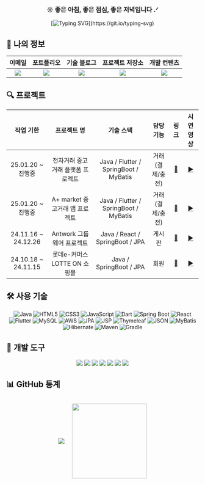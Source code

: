 <div align="center">
  <h3 align="center">☼ 좋은 아침, 좋은 점심, 좋은 저녁입니다 .ᐟ </h3>
  
  [![Typing SVG](https://readme-typing-svg.demolab.com?font=IBM+Plex+Sans+KR&weight=500&duration=4000&pause=1993&color=000000&center=true&vCenter=true&multiline=true&random=true&width=565&lines=%F0%9F%A4%9D+%ED%8C%80%EA%B3%BC+%ED%95%A8%EA%BB%98+%EC%84%B1%EC%9E%A5%ED%95%98%EB%A9%B0%2C+%EA%B0%80%EC%B9%98%EB%A5%BC+%EB%A7%8C%EB%93%A4%EC%96%B4%EA%B0%80%EB%8A%94+%EA%B0%9C%EB%B0%9C%EC%9E%90%E3%80%8C+%EA%B9%80%EB%AF%BC%ED%9D%AC+%E3%80%8D%EC%9E%85%EB%8B%88%EB%8B%A4.)](https://git.io/typing-svg)
</div>

<h2>👀 나의 정보</h2>
<div align="center">
  
| **이메일** | **포트폴리오** | **기술 블로그** | **프로젝트 저장소** | **개발 컨텐츠** |
|:----------:|:-------------:|:--------------:|:------------------:|:--------------:|
| <a href="mailto:minhi0449@gmail.com"><img src="https://img.shields.io/badge/Gmail-EA4335?style=for-the-badge&logo=gmail&logoColor=white" /></a> | <a href="https://www.notion.so/19d26d451b22805bac63e1649e460d07"><img src="https://img.shields.io/badge/Notion-000000?style=for-the-badge&logo=notion&logoColor=white" /></a> | <a href="https://autulatu.tistory.com/"><img src="https://img.shields.io/badge/Tistory-ff524b?style=for-the-badge&logo=tistory&logoColor=white" /></a> | <a href="https://github.com/minhi0449?tab=repositories"><img src="https://img.shields.io/badge/My_Repos-4284f4?style=for-the-badge&logo=github&logoColor=white" /></a> | <a href="https://www.youtube.com/@%EA%B9%80%EB%AF%BC%ED%9D%AC-f4y"><img src="https://img.shields.io/badge/YouTube-FF3839?style=for-the-badge&logo=youtube&logoColor=white" /></a> |
</div>


<h2>🔍 프로젝트 </h2>
<div align="center">
  
| **작업 기한** | **프로젝트 명** | **기술 스택** | **담당 기능** | **링크** | **시연 영상** |
|:---:|:---:|:---:|:---:|:---:|:---:|
| 25.01.20 ~ 진행중 | 전자거래 중고거래 플랫폼 프로젝트 | Java / Flutter / SpringBoot / MyBatis | 거래(결제/충전) | [🔗](https://github.com/jin123346/APPlusMarket_Flutter) | [▶️](https://github.com/minhi0449/antwork) |
| 25.01.20 ~ 진행중 | A+ market 중고거래 앱 프로젝트 | Java / Flutter / SpringBoot / MyBatis | 거래(결제/충전) | [🔗](https://github.com/jin123346/APPlusMarket_BE) | [▶️](https://github.com/minhi0449/antwork) |
| 24.11.16 ~ 24.12.26 | Antwork 그룹웨어 프로젝트 | Java / React / SpringBoot / JPA | 게시판 | [🔗](https://github.com/minhi0449/antwork) | [▶️](https://www.youtube.com/watch?v=EtwH4WvMnJo) |
| 24.10.18 ~ 24.11.15 | 롯데e-커머스 LOTTE ON 쇼핑몰 | Java / SpringBoot / JPA | 회원 | [🔗](https://github.com/minhi0446/TeamProject-LotteOn3) | [▶️](https://www.youtube.com/watch?v=rM2Cj0PMg1Q) |


</div>

<h2>🛠 사용 기술</h2>
<!-- 프로그래밍 언어 -->
<div align="center">
  <img src="https://img.shields.io/badge/Java-007396?style=for-the-badge&logo=java&logoColor=white" alt="Java" /> <!-- 백엔드 핵심 언어 -->
  <img src="https://img.shields.io/badge/HTML5-E34F26?style=for-the-badge&logo=html5&logoColor=white" alt="HTML5" /> <!-- 웹 구조 언어 -->
  <img src="https://img.shields.io/badge/CSS3-1572B6?style=for-the-badge&logo=css3&logoColor=white" alt="CSS3" /> <!-- 웹 스타일링 언어 -->
  <img src="https://img.shields.io/badge/JavaScript-F7DF1E?style=for-the-badge&logo=javascript&logoColor=black" alt="JavaScript" /> <!-- 웹 동작 언어 -->
  <img src="https://img.shields.io/badge/Dart-0175C2?style=for-the-badge&logo=dart&logoColor=white" alt="Dart" /> <!-- Flutter 전용 언어 -->
  <!-- 프레임워크 -->
  <img src="https://img.shields.io/badge/Spring Boot-6DB33F?style=for-the-badge&logo=Spring Boot&logoColor=white" alt="Spring Boot"> <!-- 자바 웹 프레임워크 -->
  <img src="https://img.shields.io/badge/React-61DAFB?style=for-the-badge&logo=React&logoColor=white" alt="React"> <!-- 프론트엔드 프레임워크 -->
  <img src="https://img.shields.io/badge/Flutter-02569B?style=for-the-badge&logo=flutter&logoColor=white" alt="Flutter"> <!-- 크로스 플랫폼 프레임워크 -->
  <!-- 데이터베이스 -->
  <img src="https://img.shields.io/badge/MySQL-4479A1?style=for-the-badge&logo=mysql&logoColor=white" alt="MySQL" /> <!-- 관계형 데이터베이스 -->
  <!-- 클라우드 서비스 -->
  <img src="https://img.shields.io/badge/Amazon AWS-232F3E?style=for-the-badge&logo=Amazon AWS&logoColor=white" alt="AWS"> <!-- 클라우드 서비스 -->
  <!-- 개발 도구 및 라이브러리 -->
  <img src="https://img.shields.io/badge/JPA-6DB33F?style=for-the-badge&logo=Spring&logoColor=white" alt="JPA" /> <!-- 자바 ORM 표준 -->
  <img src="https://img.shields.io/badge/JSP-E34F26?style=for-the-badge&logo=java&logoColor=white" alt="JSP" /> <!-- 자바 서버 페이지 -->
  <img src="https://img.shields.io/badge/Thymeleaf-005F99?style=for-the-badge&logo=Thymeleaf&logoColor=white" alt="Thymeleaf" /> <!-- 자바 템플릿 엔진 -->
  <img src="https://img.shields.io/badge/JSON-000000?style=for-the-badge&logo=JSON&logoColor=white" alt="JSON" /> <!-- 데이터 교환 형식 -->
  <img src="https://img.shields.io/badge/MyBatis-4479A1?style=for-the-badge&logo=MyBatis&logoColor=white" alt="MyBatis" /> <!-- SQL 매핑 프레임워크 -->
  <img src="https://img.shields.io/badge/Hibernate-59666C?style=for-the-badge&logo=Hibernate&logoColor=white" alt="Hibernate" /> <!-- 자바 ORM 프레임워크 -->
  <!-- 빌드 도구 -->
  <img src="https://img.shields.io/badge/Maven-C71A36?style=for-the-badge&logo=Apache-Maven&logoColor=white" alt="Maven" /> <!-- 자바 빌드 도구 -->
  <img src="https://img.shields.io/badge/Gradle-02303A?style=for-the-badge&logo=Gradle&logoColor=white" alt="Gradle" /> <!-- 자바 빌드 도구 -->
</div>

<h2>🔧 개발 도구</h2>
<div align="center">
  <img src="https://img.shields.io/badge/Eclipse-2f276d?style=for-the-badge&logo=Eclipse&logoColor=white" />
  <img src="https://img.shields.io/badge/VSCode-177cda?style=for-the-badge&logo=Visual%20Studio%20Code&logoColor=white" />
  <img src="https://img.shields.io/badge/IntelliJ-111317?style=for-the-badge&logo=IntelliJ%20IDEA&logoColor=white" />
  <img src="https://img.shields.io/badge/Tomcat-F8DC75?style=for-the-badge&logo=Apache%20Tomcat&logoColor=black" />
  <img src="https://img.shields.io/badge/GitHub-181717?style=for-the-badge&logo=GitHub&logoColor=white" />
  <img src="https://img.shields.io/badge/Slack-4A154B?style=for-the-badge&logo=Slack&logoColor=white" />
  <img src="https://img.shields.io/badge/Android%20Studio-30bd88?style=for-the-badge&logo=android-studio&logoColor=white" />
</div>

<h2>📊 GitHub 통계</h2>
<div align="center" style="margin: 30px 0;">
  <div style="display: flex; justify-content: center; gap: 20px; align-items: center; flex-wrap: wrap;">
    <img src="https://github-readme-stats.vercel.app/api?username=minhi0449&custom_title=김민희%27s%20Github%20Stats&bg_color=180,000000,&title_color=000000&text_color=000000" />
    <img src="https://github-readme-stats.vercel.app/api/top-langs/?username=minhi0449&layout=compact&bg_color=180,000000,&title_color=000000&text_color=000000" height="196" />
  </div>
</div>



